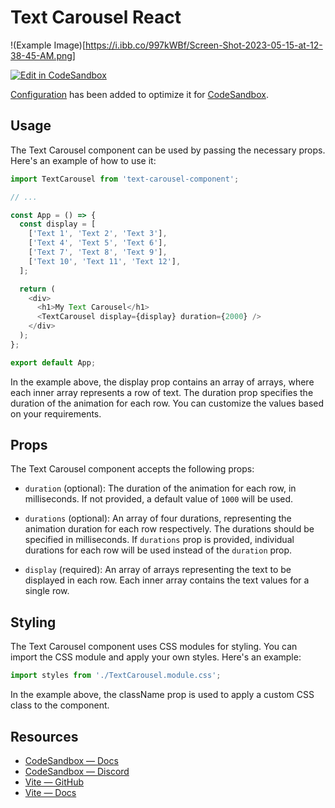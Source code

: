 # Text Carousel React 
!(Example Image)[https://i.ibb.co/997kWBf/Screen-Shot-2023-05-15-at-12-38-45-AM.png]

[![Edit in CodeSandbox](https://assets.codesandbox.io/github/button-edit-lime.svg)](https://codesandbox.io/p/github/codesandbox/codesandbox-template-vite-react/main)

[Configuration](https://codesandbox.io/docs/projects/learn/setting-up/tasks) has been added to optimize it for [CodeSandbox](https://codesandbox.io/dashboard).

## Usage
The Text Carousel component can be used by passing the necessary props. Here's an example of how to use it:

```javascript
import TextCarousel from 'text-carousel-component';

// ...

const App = () => {
  const display = [
    ['Text 1', 'Text 2', 'Text 3'],
    ['Text 4', 'Text 5', 'Text 6'],
    ['Text 7', 'Text 8', 'Text 9'],
    ['Text 10', 'Text 11', 'Text 12'],
  ];

  return (
    <div>
      <h1>My Text Carousel</h1>
      <TextCarousel display={display} duration={2000} />
    </div>
  );
};

export default App;
```
In the example above, the display prop contains an array of arrays, where each inner array represents a row of text. The duration prop specifies the duration of the animation for each row. You can customize the values based on your requirements.

## Props

The Text Carousel component accepts the following props:

- `duration` (optional): The duration of the animation for each row, in milliseconds. If not provided, a default value of `1000` will be used.

- `durations` (optional): An array of four durations, representing the animation duration for each row respectively. The durations should be specified in milliseconds. If `durations` prop is provided, individual durations for each row will be used instead of the `duration` prop.

- `display` (required): An array of arrays representing the text to be displayed in each row. Each inner array contains the text values for a single row.

## Styling

The Text Carousel component uses CSS modules for styling. You can import the CSS module and apply your own styles. Here's an example:

```javascript
import styles from './TextCarousel.module.css';
```
In the example above, the className prop is used to apply a custom CSS class to the component.


## Resources

- [CodeSandbox — Docs](https://codesandbox.io/docs/projects)
- [CodeSandbox — Discord](https://discord.gg/Ggarp3pX5H)
- [Vite — GitHub](https://github.com/vitejs/vite)
- [Vite — Docs](https://vitejs.dev/guide/)
